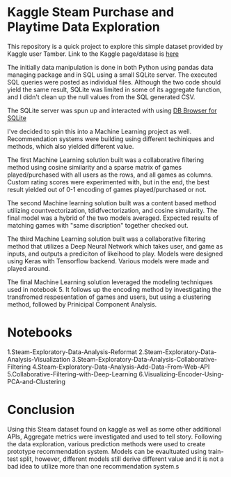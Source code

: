 # Kaggle Steam Purchase and Playtime Data Exploration

This repository is a quick project to explore this simple dataset provided by Kaggle user Tamber. Link to the Kaggle page/datase is [here](https://www.kaggle.com/tamber/steam-video-games/data)

The initially data manipulation is done in both Python using pandas data managing package and in SQL using a small SQLite server.
The executed SQL queries were posted as individual files. Although the two code should yield the same result, SQLite was limited in some of its aggregate function, and I didn't clean up the null values from the SQL generated CSV.

The SQLite server was spun up and interacted with using [DB Browser for SQLite](https://sqlitebrowser.org/)

I've decided to spin this into a Machine Learning project as well. Recommendation systems were building using different techiniques and methods, which also yielded different value.

The first Machine Learning solution built was a collaborative filtering method using cosine similarity and a sparse matrix of games played/purchased with all users as the rows, and all games as columns. Custom rating scores were experimented with, but in the end, the best result yielded out of 0-1 encoding of games played/purchased or not.

The second Machine learning solution built was a content based method utilizing countvectorization, tdidfvectorization, and cosine simularity. The final model was a hybrid of the two models averaged. Expected results of matching games with "same discription" together checked out.

The third Machine Learning solution built was a collaborative filtering method that utilizes a Deep Neural Network which takes user, and game as inputs, and outputs a prediciton of likeihood to play. Models were designed using Keras with Tensorflow backend. Various models were made and played around.

The final Machine Learning solution leveraged the modeling techniques used in notebook 5. It follows up the encoding method by investigating the transfromed respesentation of games and users, but using a clustering method, followed by Prinicipal Component Analysis.

# Notebooks

1.Steam-Exploratory-Data-Analysis-Reformat
2.Steam-Exploratory-Data-Analysis-Visualization
3.Steam-Exploratory-Data-Analysis-Collaborative-Filtering
4.Steam-Exploratory-Data-Analysis-Add-Data-From-Web-API
5.Collaborative-Filtering-with-Deep-Learning
6.Visualizing-Encoder-Using-PCA-and-Clustering

# Conclusion

Using this Steam dataset found on kaggle as well as some other additional APIs, Aggregate metrics were investigated and used to tell story. Following the data exploration, various prediction methods were used to create prototype recommendation system. Models can be evaultuated using train-test split, however, different models still derive different value and it is not a bad idea to utilize more than one recommendation system.s